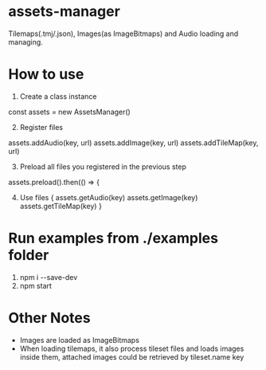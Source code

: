 # assets-manager
Tilemaps(.tmj/.json), Images(as ImageBitmaps) and Audio loading and managing.

# How to use

1. Create a class instance

const assets = new AssetsManager()

2. Register files

assets.addAudio(key, url)
assets.addImage(key, url)
assets.addTileMap(key, url)

3. Preload all files you registered in the previous step

assets.preload().then(() => {

4. Use files
{
    assets.getAudio(key)
    assets.getImage(key)
    assets.getTileMap(key)
}

# Run examples from ./examples folder

1. npm i --save-dev
2. npm start

# Other Notes

* Images are loaded as ImageBitmaps
* When loading tilemaps, it also process tileset files and loads images inside them, attached images could be retrieved by tileset.name key